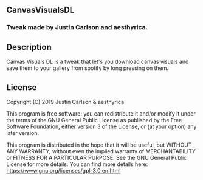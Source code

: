 ## CanvasVisualsDL

### Tweak made by Justin Carlson and aesthyrica.

## Description

Canvas Visuals DL is a tweak that let's you download canvas visuals and save them to your gallery from spotify by long pressing on them.

## License

Copyright (C) 2019 Justin Carlson & aesthyrica

This program is free software: you can redistribute it and/or modify
it under the terms of the GNU General Public License as published by
the Free Software Foundation, either version 3 of the License, or (at your option)
any later version.

This program is distributed in the hope that it will be useful, but WITHOUT ANY WARRANTY;
 without even the implied warranty of MERCHANTABILITY or FITNESS FOR A PARTICULAR PURPOSE.
See the GNU General Public License for more details. You can find more details here: https://www.gnu.org/licenses/gpl-3.0.en.html
